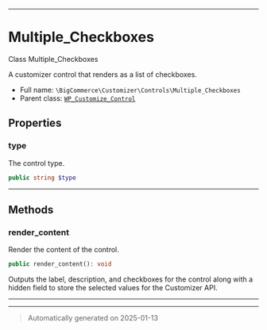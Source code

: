 ***

# Multiple_Checkboxes

Class Multiple_Checkboxes

A customizer control that renders as a list of checkboxes.

* Full name: `\BigCommerce\Customizer\Controls\Multiple_Checkboxes`
* Parent class: [`WP_Customize_Control`](./classes/WP_Customize_Control.md)



## Properties


### type

The control type.

```php
public string $type
```







***

## Methods


### render_content

Render the content of the control.

```php
public render_content(): void
```

Outputs the label, description, and checkboxes for the control along with a hidden field
to store the selected values for the Customizer API.










***


***
> Automatically generated on 2025-01-13
